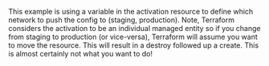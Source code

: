 This example is using a variable in the activation resource to define which network to push the config to (staging, production). Note, Terraform considers the activation to be an individual managed entity so if you change from staging to production (or vice-versa), Terraform will assume you want to move the resource. This will result in a destroy followed up a create. This is almost certainly not what you want to do!

